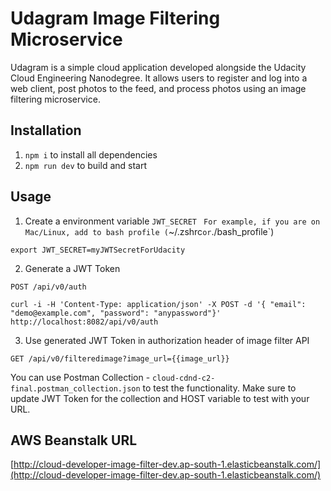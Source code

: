 # Udagram Image Filtering Microservice

Udagram is a simple cloud application developed alongside the Udacity Cloud Engineering Nanodegree. It allows users to register and log into a web client, post photos to the feed, and process photos using an image filtering microservice.

## Installation
1. `npm i` to install all dependencies
2. `npm run dev` to build and start

## Usage
1. Create a environment variable `JWT_SECRET`
`
For example, if you are on Mac/Linux, add to bash profile (`~/.zshrc` or `./bash_profile`)

`export JWT_SECRET=myJWTSecretForUdacity`

2. Generate a JWT Token

`POST /api/v0/auth`

    curl -i -H 'Content-Type: application/json' -X POST -d '{ "email": "demo@example.com", "password": "anypassword"}' http://localhost:8082/api/v0/auth

3. Use generated JWT Token in authorization header of image filter API

`GET /api/v0/filteredimage?image_url={{image_url}}`

You can use Postman Collection - `cloud-cdnd-c2-final.postman_collection.json` to test the functionality. Make sure to update JWT Token for the collection and HOST variable to test with your URL.

## AWS Beanstalk URL
[http://cloud-developer-image-filter-dev.ap-south-1.elasticbeanstalk.com/](http://cloud-developer-image-filter-dev.ap-south-1.elasticbeanstalk.com/)
